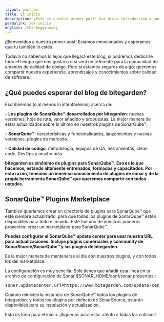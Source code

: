 ```yaml
---
layout: post_es
title: El inicio
description: ¡Este es nuestro primer post! Una breve introducción a nuestro proyecto SonarQube™ Marketplace y a nuestra hoja de ruta para este blog de plugins para SonarQube™.  
permalink: /el-inicio
english: /the-begginning
---
```


¡Bienvenidos a nuestro primer post! Estamos emocionados y esperamos que tu también lo estés. 

Todavía no sabemos lo lejos que llegará este blog, si podremos dedicarle todo el tiempo que nos gustaría o si será un referente para la comunidad de amantes de calidad de código. Pero sí estamos seguros de algo: queremos compartir nuestra experiencia, aprendizajes y conocimientos sobre calidad de software.


## ¿Qué puedes esperar del blog de bitegarden? 

Escribiremos (o al menos lo intentaremos) acerca de:

\- **Los plugins de SonarQube™ desarrollados por bitegarden**: nuevas versiones, hoja de ruta, valor añadido y propuestas. La mejor manera de estar actualizados sobre lo último en nuestros plugins de SonarQube™.  

\- **SonarQube™**: características y funcionalidades, lanzamientos y nuevas versiones, plugins de mercado...

\- **Calidad de código**: metodología, equipos de QA, herramientas, clean code, DevOps y mucho más.  

**bitegarden es sinónimo de plugins para SonarQube™. Eso es lo que hacemos, estando altamente entrenados, formados y capacitados. Por esta razón, tenemos un inmenso conocimiento de plugins de sonar y de la propia herramienta SonarQube™ que queremos compartir con todos ustedes.** 


## SonarQube™ Plugins Marketplace

También queríamos crear un directorio de plugins para SonarQube™  que esté siempre actualizado, para que todos los plugins de SonarQube™ estén disponibles para todo el mundo. Este fue uno de nuestros primeros proyectos: crear un marketplace para SonarQube™.


**Puedes configurar el SonarQube™ update center para usar nuestra URL para actualizaciones. Incluye plugins comerciales y community de SonarSource/SonarQube™ y los plugins de bitegarden.** 

Es la mejor manera de mantenerse al dia con nuestros plugins, y con todos los del marketplace.

La configuración es muy sencilla. Solo tienes que añadir esta línea en tu archivo de configuración de Sonar $SONAR_HOME/conf/sonar.properties::

<pre>
sonar.updatecenter.url=https://www.bitegarden.com/update-center.properties
</pre>

Cuando reinicies la instancia de SonarQube™ todos los plugins de bitegarden, y todos los plugins por defecto de SonarSource, estarán disponibles para su instalación y actualización.

Esto es todo para el inicio. ¡Síguenos para estar atento a todas las noticias!




